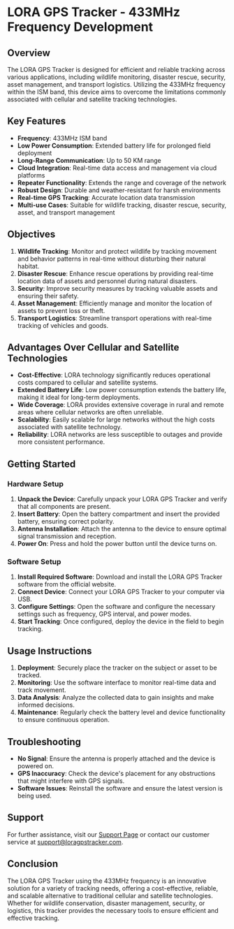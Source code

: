 # LORA GPS Tracker - 433MHz Frequency Development

## Overview

The LORA GPS Tracker is designed for efficient and reliable tracking across various applications, including wildlife monitoring, disaster rescue, security, asset management, and transport logistics. Utilizing the 433MHz frequency within the ISM band, this device aims to overcome the limitations commonly associated with cellular and satellite tracking technologies.

## Key Features

- **Frequency**: 433MHz ISM band
- **Low Power Consumption**: Extended battery life for prolonged field deployment
- **Long-Range Communication**: Up to 50 KM range
- **Cloud Integration**: Real-time data access and management via cloud platforms
- **Repeater Functionality**: Extends the range and coverage of the network
- **Robust Design**: Durable and weather-resistant for harsh environments
- **Real-time GPS Tracking**: Accurate location data transmission
- **Multi-use Cases**: Suitable for wildlife tracking, disaster rescue, security, asset, and transport management

## Objectives

1. **Wildlife Tracking**: Monitor and protect wildlife by tracking movement and behavior patterns in real-time without disturbing their natural habitat.
2. **Disaster Rescue**: Enhance rescue operations by providing real-time location data of assets and personnel during natural disasters.
3. **Security**: Improve security measures by tracking valuable assets and ensuring their safety.
4. **Asset Management**: Efficiently manage and monitor the location of assets to prevent loss or theft.
5. **Transport Logistics**: Streamline transport operations with real-time tracking of vehicles and goods.

## Advantages Over Cellular and Satellite Technologies

- **Cost-Effective**: LORA technology significantly reduces operational costs compared to cellular and satellite systems.
- **Extended Battery Life**: Low power consumption extends the battery life, making it ideal for long-term deployments.
- **Wide Coverage**: LORA provides extensive coverage in rural and remote areas where cellular networks are often unreliable.
- **Scalability**: Easily scalable for large networks without the high costs associated with satellite technology.
- **Reliability**: LORA networks are less susceptible to outages and provide more consistent performance.

## Getting Started

### Hardware Setup

1. **Unpack the Device**: Carefully unpack your LORA GPS Tracker and verify that all components are present.
2. **Insert Battery**: Open the battery compartment and insert the provided battery, ensuring correct polarity.
3. **Antenna Installation**: Attach the antenna to the device to ensure optimal signal transmission and reception.
4. **Power On**: Press and hold the power button until the device turns on.

### Software Setup

1. **Install Required Software**: Download and install the LORA GPS Tracker software from the official website.
2. **Connect Device**: Connect your LORA GPS Tracker to your computer via USB.
3. **Configure Settings**: Open the software and configure the necessary settings such as frequency, GPS interval, and power modes.
4. **Start Tracking**: Once configured, deploy the device in the field to begin tracking.

## Usage Instructions

1. **Deployment**: Securely place the tracker on the subject or asset to be tracked.
2. **Monitoring**: Use the software interface to monitor real-time data and track movement.
3. **Data Analysis**: Analyze the collected data to gain insights and make informed decisions.
4. **Maintenance**: Regularly check the battery level and device functionality to ensure continuous operation.

## Troubleshooting

- **No Signal**: Ensure the antenna is properly attached and the device is powered on.
- **GPS Inaccuracy**: Check the device's placement for any obstructions that might interfere with GPS signals.
- **Software Issues**: Reinstall the software and ensure the latest version is being used.

## Support

For further assistance, visit our [Support Page](https://www.loragpstracker.com/support) or contact our customer service at support@loragpstracker.com.

## Conclusion

The LORA GPS Tracker using the 433MHz frequency is an innovative solution for a variety of tracking needs, offering a cost-effective, reliable, and scalable alternative to traditional cellular and satellite technologies. Whether for wildlife conservation, disaster management, security, or logistics, this tracker provides the necessary tools to ensure efficient and effective tracking.
``` &#8203;:citation[oaicite:0]{index=0}&#8203;

